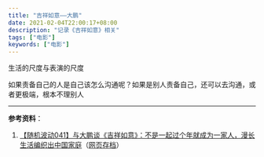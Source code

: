 ```yaml
---
title: "吉祥如意——大鹏"
date: 2021-02-04T22:00:17+08:00
description: "记录《吉祥如意》相关"
tags: ["电影"]
keywords: ["电影"]
---
```


生活的尺度与表演的尺度

如果责备自己的人是自己该怎么沟通呢？如果是别人责备自己，还可以去沟通，或者更极端，根本不理别人

---

**参考资料**：

1. [【随机波动041】与大鹏谈《吉祥如意》：不是一起过个年就成为一家人，漫长生活编织出中国家庭](https://www.stovol.club/041)（[网页存档](https://web.archive.org/web/20210204140436/https://www.stovol.club/041)）
